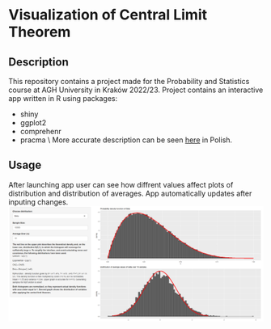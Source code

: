 # Visualization of Central Limit Theorem 
## Description
This repository contains a project made for the Probability and Statistics course at AGH University in Kraków 2022/23. Project contains an interactive app written in R using packages:
- shiny
- ggplot2
- comprehenr
- pracma \\
More accurate description can be seen [here](https://github.com/pawel002/Statistics-Project/blob/main/statistics.pdf) in Polish. 

## Usage
After launching app user can see how diffrent values affect plots of distribution and distribution of averages. App automatically updates after inputing changes.
![Interface](https://github.com/pawel002/Statistics-Project/blob/main/image.png)
